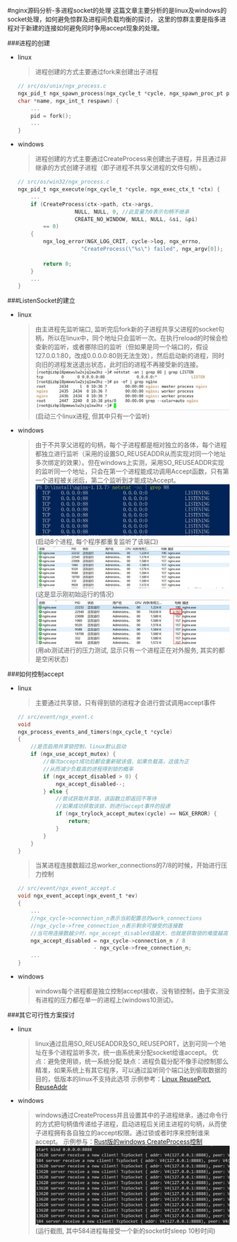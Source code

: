 #nginx源码分析-多进程socket的处理
    这篇文章主要分析的是linux及windows的socket处理，如何避免惊群及进程间负载均衡的探讨，
    这里的惊群主要是指多进程对于新建的连接如何避免同时争用accept现象的处理。

###进程的创建
* linux
    > 进程创建的方式主要通过fork来创建出子进程
    ```c
    // src/os/unix/ngx_process.c
    ngx_pid_t ngx_spawn_process(ngx_cycle_t *cycle, ngx_spawn_proc_pt proc, void *data,
    char *name, ngx_int_t respawn) {
        ...
        pid = fork();
        ...
    }
    ```
* windows
    > 进程创建的方式主要通过CreateProcess来创建出子进程，并且通过非继承的方式创建子进程（即子进程不共享父进程的文件句柄）。
    ```c
    // src/os/win32/ngx_process.c
    ngx_pid_t ngx_execute(ngx_cycle_t *cycle, ngx_exec_ctx_t *ctx) {
        ...
        if (CreateProcess(ctx->path, ctx->args,
                      NULL, NULL, 0, //此变量为0表示句柄不继承
                      CREATE_NO_WINDOW, NULL, NULL, &si, &pi)
            == 0)
        {
            ngx_log_error(NGX_LOG_CRIT, cycle->log, ngx_errno,
                        "CreateProcess(\"%s\") failed", ngx_argv[0]);

            return 0;
        }
        ...
    }
    ```

###ListenSocket的建立
* linux
    > 由主进程先监听端口, 监听完后fork新的子进程共享父进程的socket句柄，所以在linux中，同个地址只会监听一次。在执行reload的时候会检查新的监听，或者挪除旧的监听（但如果是同一个端口的，假设127.0.0.1:80，改成0.0.0.0:80则无法生效），然后启动新的进程，同时向旧的进程发送退出状态，此时旧的进程不再接受新的连接。
    ![启动三个linux进程, 但其中只有一个监听](https://raw.githubusercontent.com/tickbh/blogdoc/master/nginx-accept/linux_nginx_process_accept.jpg)
    (启动三个linux进程, 但其中只有一个监听)
    
* windows
    > 由于不共享父进程的句柄，每个子进程都是相对独立的各体，每个进程都独立进行监听（采用的设置SO_REUSEADDR从而实现对同一个地址多次绑定的效果）。但在windows上实测，采用SO_REUSEADDR实现的监听同一个地址，只会在第一个进程能成功调用Accept函数，只有第一个进程被关闭后，第二个监听到才能成功Accept。
    ![启动8个进程, 每个程序都重复监听了该端口](https://raw.githubusercontent.com/tickbh/blogdoc/master/nginx-accept/windows_listen_88.jpg)
    (启动8个进程, 每个程序都重复监听了该端口)
    ![这是显示刚初始运行的情况](https://raw.githubusercontent.com/tickbh/blogdoc/master/nginx-accept/windows_init_success.jpg)
    (这是显示刚初始运行的情况)
    ![用ab测试进行的压力测试](https://raw.githubusercontent.com/tickbh/blogdoc/master/nginx-accept/windows_test_connection.jpg)
    (用ab测试进行的压力测试, 显示只有一个进程正在对外服务, 其实的都是空闲状态)

###如何控制accept
* linux
    > 主要通过共享锁，只有得到锁的进程才会进行尝试调用accept事件
    ```c
    // src/event/ngx_event.c
    void
    ngx_process_events_and_timers(ngx_cycle_t *cycle)
    {
        //是否启用共享锁控制，linux默认启动
        if (ngx_use_accept_mutex) {
            //每次accept成功后都会重新赋该值，如果负载高，这值为正
            //从而减少负载高的进程得到锁的概率
            if (ngx_accept_disabled > 0) {
                ngx_accept_disabled--;
            } else {
                //尝试获取共享锁，该函数立即返回不等待
                //如果成功获取该锁，则进行accept事件的投递
                if (ngx_trylock_accept_mutex(cycle) == NGX_ERROR) {
                    return;
                }
            }
        }
    }
    ````
    > 当某进程连接数超过总worker_connections的7/8的时候，开始进行压力控制
    ```c
    // src/event/ngx_event_accept.c
    void ngx_event_accept(ngx_event_t *ev)
    {
        ...
        //ngx_cycle->connection_n表示当前配置总的work_connections
        //ngx_cycle->free_connection_n表示剩余可接受的连接数
        //当可用连接数越少时，ngx_accept_disabled值越大，也就是获取锁的难度越高
        ngx_accept_disabled = ngx_cycle->connection_n / 8
                            - ngx_cycle->free_connection_n;
        ...
    }

    ```
    
* windows
    > windows每个进程都是独立控制accept接收，没有锁控制，由于实测没有进程的压力都在单一的进程上(windows10测试)。

###其它可行性方案探讨
* linux
    > linux通过启用SO_REUSEADDR及SO_REUSEPORT，达到可同一个地址在多个进程监听多次，统一由系统来分配socket给谁accept。
    优点：避免使用锁，统一系统分配
    缺点：进程负载分配不像手动控制那么精准，如果系统上有其它程序，可以通过监听同个端口达到偷取数据的目的，低版本的linux不支持此选项
    示例参考：[Linux ReusePort, ReuseAddr](https://raw.githubusercontent.com/tickbh/blogdoc/master/nginx-accept/linux_reuseaddr.c)
* windows
    > windows通过CreateProcess并且设置其中的子进程继承，通过命令行的方式把句柄值传递给子进程，启动进程后关闭主进程的句柄，从而使子进程拥有各自独立的accept权限。通过锁或者时序来控制谁来accept。
    示例参与：[Rust版的windows CreateProcess控制](https://github.com/tickbh/blogdoc/tree/master/nginx-accept/windows_rust)
    ![用ab测试进行的压力测试](https://raw.githubusercontent.com/tickbh/blogdoc/master/nginx-accept/windows_createprocess_sub.jpg)
    (运行截图, 其中584进程每接受一个新的socket时sleep 10秒时间)